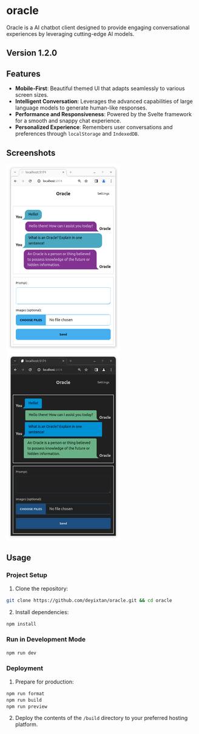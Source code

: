 # oracle

Oracle is a AI chatbot client designed to provide engaging conversational experiences by leveraging cutting-edge AI models.

## Version 1.2.0

## Features

- **Mobile-First**: Beautiful themed UI that adapts seamlessly to various screen sizes.
- **Intelligent Conversation**: Leverages the advanced capabilities of large language models to generate human-like responses.
- **Performance and Responsiveness**: Powered by the Svelte framework for a smooth and snappy chat experience.
- **Personalized Experience**: Remembers user conversations and preferences through `localStorage` and `IndexedDB`.

## Screenshots

<img src="./docs/ss_light.png " alt="light mode" width="300">
<img src="./docs/ss_dark.png " alt="dark mode" width="300">

## Usage

### Project Setup

1. Clone the repository:

```bash
git clone https://github.com/deyixtan/oracle.git && cd oracle
```

2. Install dependencies:

```bash
npm install
```

### Run in Development Mode

```bash
npm run dev
```

### Deployment

1. Prepare for production:

```bash
npm run format
npm run build
npm run preview
```

2. Deploy the contents of the `/build` directory to your preferred hosting platform.
